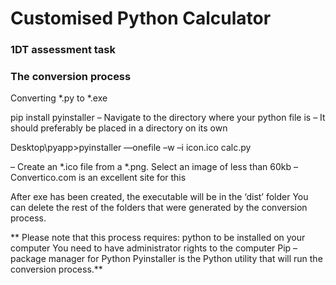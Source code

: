 # Customised Python Calculator
### 1DT assessment task

### The conversion process

Converting *.py to *.exe

pip install pyinstaller
–	Navigate to the directory where your python file is
–	It should preferably be placed in a directory on its own

Desktop\pyapp>pyinstaller —onefile –w –i icon.ico calc.py

–	Create an *.ico file from a *.png.  Select an image of less than 60kb
–	Convertico.com is an excellent site for this


After exe has been created, the executable will be in the ‘dist’ folder
You can delete the rest of the folders that were generated by the conversion process.

** Please note that this process requires:
    python to be installed on your computer
    You need to have administrator rights to the computer
    Pip – package manager for Python
    Pyinstaller is the Python utility that will run the conversion process.**




